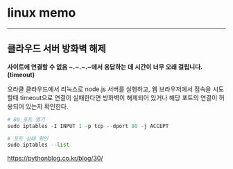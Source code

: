 # linux memo

___


## **클라우드 서버 방화벽 해제**

**사이트에 연결할 수 없음 ~.~.~.~에서 응답하는 데 시간이 너무 오래 걸립니다.(timeout)**

오라클 클라우드에서 리눅스로 node.js 서버를 실행하고,
웹 브라우저에서 접속을 시도할때 timeout으로 연결이 실패한다면
방화벽이 해제되어 있거나 해당 포트의 연결이 허용되어 있는지 확인한다.

```py
# 80 포트 열기
sudo iptables -I INPUT 1 -p tcp --dport 80 -j ACCEPT

# 포트 상태 확인
sudo iptables --list
```

https://pythonblog.co.kr/blog/30/